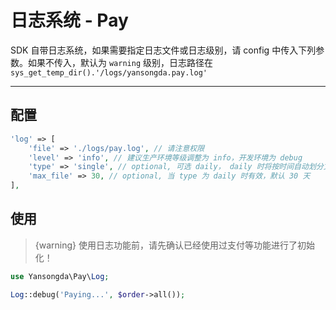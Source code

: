 # 日志系统 - Pay

SDK 自带日志系统，如果需要指定日志文件或日志级别，请 config 中传入下列参数。如果不传入，默认为 `warning` 级别，日志路径在 `sys_get_temp_dir().'/logs/yansongda.pay.log' `

---


## 配置

```php
'log' => [
    'file' => './logs/pay.log', // 请注意权限
    'level' => 'info', // 建议生产环境等级调整为 info，开发环境为 debug
    'type' => 'single', // optional, 可选 daily， daily 时将按时间自动划分文件.
    'max_file' => 30, // optional, 当 type 为 daily 时有效，默认 30 天
],
```

## 使用

> {warning} 使用日志功能前，请先确认已经使用过支付等功能进行了初始化！

```php
use Yansongda\Pay\Log;

Log::debug('Paying...', $order->all());
```
